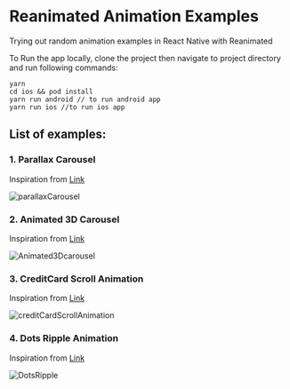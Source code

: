 # Reanimated Animation Examples
Trying out random animation examples in React Native with Reanimated

To Run the app locally, clone the project then navigate to project directory and run following commands:
```
yarn
cd ios && pod install
yarn run android // to run android app
yarn run ios //to run ios app
```


## List of examples:
### 1. Parallax Carousel
Inspiration from [Link](https://www.animatereactnative.com/post/react-native-parallax-carousel-%2B-worm-pagination)

![parallaxCarousel](https://github.com/jadonshubham/Reanimated-Animations-Examples/assets/93374747/90dac9ba-d56b-4404-a738-6d33df789249)


### 2. Animated 3D Carousel
Inspiration from [Link](https://www.animatereactnative.com/post/react-native-parallax-carousel-%2B-worm-pagination)

![Animated3Dcarousel](https://github.com/jadonshubham/Reanimated-Animations-Examples/assets/93374747/eed5839c-301e-4ae1-9b17-2ea31bbac6c6)


### 3. CreditCard Scroll Animation
Inspiration from [Link](https://www.animatereactnative.com/post/credit-card-scroll-animation)

![creditCardScrollAnimation](https://github.com/jadonshubham/Reanimated-Animations-Examples/assets/93374747/282ccd57-a7bd-428c-af4d-1fb14cb2f7e6)

### 4. Dots Ripple Animation
Inspiration from [Link](https://www.animatereactnative.com/post/dots-ripple-reanimated)

![DotsRipple](https://github.com/jadonshubham/Reanimated-Animations-Examples/assets/93374747/2cae1db7-3222-4148-a8e3-48133a88a4b8)

